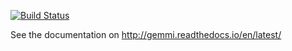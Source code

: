 [![Build Status](https://travis-ci.org/project-gemmi/gemmi.svg?branch=master)](https://travis-ci.org/project-gemmi/gemmi)

See the documentation on http://gemmi.readthedocs.io/en/latest/

